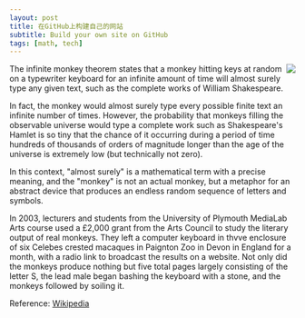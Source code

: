 ```yaml
---
layout: post
title: 在GitHub上构建自己的网站
subtitle: Build your own site on GitHub
tags: [math, tech]
---
```


<img style="float: right" src="[https://pixabay.com/photos/frog-prince-frog-crown-cute-funny-4605139/](hhttps://ss1.bdstatic.com/70cFvXSh_Q1YnxGkpoWK1HF6hhy/it/u=4006039626,3089137805&fm=26&gp=0.jpg)">

The infinite monkey theorem states that a monkey hitting keys at random on a typewriter keyboard for an infinite amount of time will almost surely type any given text, such as the complete works of William Shakespeare.

In fact, the monkey would almost surely type every possible finite text an infinite number of times. However, the probability that monkeys filling the observable universe would type a complete work such as Shakespeare's Hamlet is so tiny that the chance of it occurring during a period of time hundreds of thousands of orders of magnitude longer than the age of the universe is extremely low (but technically not zero).

In this context, "almost surely" is a mathematical term with a precise meaning, and the "monkey" is not an actual monkey, but a metaphor for an abstract device that produces an endless random sequence of letters and symbols.

In 2003, lecturers and students from the University of Plymouth MediaLab Arts course used a £2,000 grant from the Arts Council to study the literary output of real monkeys. They left a computer keyboard in thvve enclosure of six Celebes crested macaques in Paignton Zoo in Devon in England for a month, with a radio link to broadcast the results on a website. Not only did the monkeys produce nothing but five total pages largely consisting of the letter S, the lead male began bashing the keyboard with a stone, and the monkeys followed by soiling it.

Reference: [Wikipedia](https://en.wikipedia.org/wiki/Infinite_monkey_theorem)